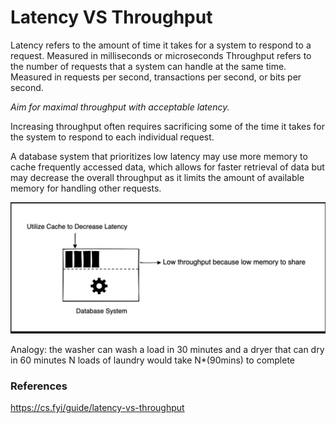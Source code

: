 # Latency VS Throughput

Latency refers to the amount of time it takes for a system to respond to a request. Measured in milliseconds or microseconds
Throughput refers to the number of requests that a system can handle at the same time. Measured in requests per second, transactions per second, or bits per second.

*Aim for maximal throughput with acceptable latency.*

Increasing throughput often requires sacrificing some of the time it takes for the system to respond to each individual request. 

A database system that prioritizes low latency may use more memory to cache frequently accessed data, which allows for faster retrieval of data but may decrease the overall throughput as it limits the amount of available memory for handling other requests.

![alt text](image-1.png)

Analogy: the washer can wash a load in 30 minutes and a dryer that can dry in 60 minutes
N loads of laundry would take N*(90mins) to complete

### References
https://cs.fyi/guide/latency-vs-throughput